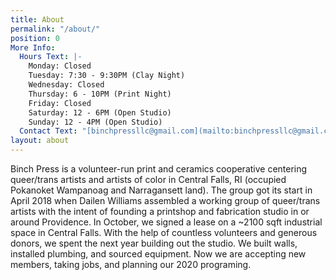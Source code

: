 ```yaml
---
title: About
permalink: "/about/"
position: 0
More Info:
  Hours Text: |-
    Monday: Closed
    Tuesday: 7:30 - 9:30PM (Clay Night)
    Wednesday: Closed
    Thursday: 6 - 10PM (Print Night)
    Friday: Closed
    Saturday: 12 - 6PM (Open Studio)
    Sunday: 12 - 4PM (Open Studio)
  Contact Text: "[binchpressllc@gmail.com](mailto:binchpressllc@gmail.com)"
layout: about
---
```


Binch Press is a volunteer-run print and ceramics cooperative centering queer/trans artists and artists of color in Central Falls, RI (occupied Pokanoket Wampanoag and Narragansett land). The group got its start in April 2018 when Dailen Williams assembled a working group of queer/trans artists with the intent of founding a printshop and fabrication studio in or around Providence. In October, we signed a lease on a ~2100 sqft industrial space in Central Falls. With the help of countless volunteers and generous donors, we spent the next year building out the studio. We built walls, installed plumbing, and sourced equipment. Now we are accepting new members, taking jobs, and planning our 2020 programing.
